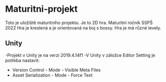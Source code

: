 # Maturitni-projekt
Toto je uložiště maturitního projektu. Je to 2D hra. Maturitní ročník SSPŠ 2022
Hra je kreslená a je orientovaná na boj s bossy. Hra je má různé levely.

## Unity ##
-Projekt v Unity je na verzi 2019.4.14f1
-V Unity v záložce Editor Setting je potřeba nastavit:
* Version Control - Mode - Visible Meta Files
* Asset Serialization - Mode - Force Text
